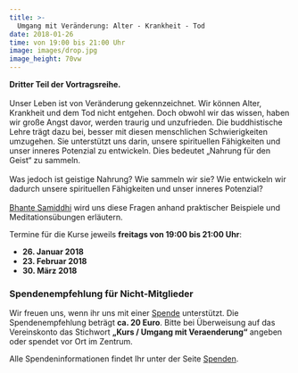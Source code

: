 ```yaml
---
title: >-
  Umgang mit Veränderung: Alter - Krankheit - Tod
date: 2018-01-26
time: von 19:00 bis 21:00 Uhr
image: images/drop.jpg
image_height: 70vw
---
```

**Dritter Teil der Vortragsreihe.**<br><br>
Unser Leben ist von Veränderung gekennzeichnet. Wir können Alter, Krankheit und dem Tod nicht entgehen. Doch obwohl wir das wissen, haben wir große Angst davor, werden traurig und unzufrieden. Die buddhistische Lehre trägt dazu bei, besser mit diesen menschlichen Schwierigkeiten umzugehen. Sie unterstützt uns darin, unsere spirituellen Fähigkeiten und unser inneres Potenzial zu entwickeln. Dies bedeutet  „Nahrung für den Geist“ zu sammeln.<br /><br />
Was jedoch ist geistige Nahrung? Wie sammeln wir sie? Wie entwickeln wir dadurch unsere spirituellen Fähigkeiten und unser inneres Potenzial?<br /><br />
[Bhante Samiddhi](lehrer.html) wird uns diese Fragen anhand praktischer Beispiele und Meditationsübungen erläutern.

Termine für die Kurse jeweils **freitags von 19:00 bis 21:00 Uhr**:

* **26. Januar 2018**
* **23. Februar 2018**
* **30. März 2018**

### Spendenempfehlung für Nicht-Mitglieder
Wir freuen uns, wenn ihr uns mit einer [Spende](spenden.html) unterstützt.  Die Spendenempfehlung beträgt **ca. 20 Euro**. Bitte bei Überweisung auf das Vereinskonto das Stichwort **„Kurs / Umgang mit Veraenderung“** angeben oder spendet vor Ort im Zentrum.

Alle Spendeninformationen findet Ihr unter der Seite [Spenden](spenden.html).

